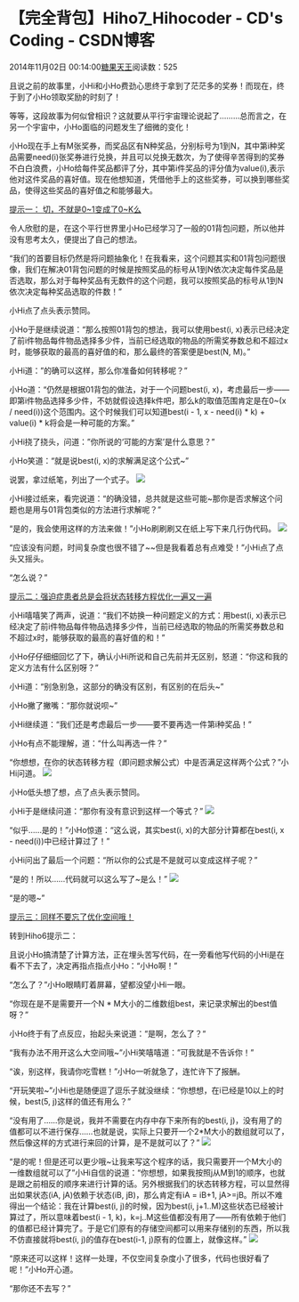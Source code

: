 # 【完全背包】Hiho7_Hihocoder - CD's Coding - CSDN博客





2014年11月02日 00:14:00[糖果天王](https://me.csdn.net/okcd00)阅读数：525









且说之前的故事里，小Hi和小Ho费劲心思终于拿到了茫茫多的奖券！而现在，终于到了小Ho领取奖励的时刻了！


等等，这段故事为何似曾相识？这就要从平行宇宙理论说起了………总而言之，在另一个宇宙中，小Ho面临的问题发生了细微的变化！


小Ho现在手上有M张奖券，而奖品区有N种奖品，分别标号为1到N，其中第i种奖品需要need(i)张奖券进行兑换，并且可以兑换无数次，为了使得辛苦得到的奖券不白白浪费，小Ho给每件奖品都评了分，其中第i件奖品的评分值为value(i),表示他对这件奖品的喜好值。现在他想知道，凭借他手上的这些奖券，可以换到哪些奖品，使得这些奖品的喜好值之和能够最大。

[提示一： 切，不就是0~1变成了0~K么](http://hihocoder.com/contest/hiho7/problem/1#)




令人欣慰的是，在这个平行世界里小Ho已经学习了一般的01背包问题，所以他并没有思考太久，便提出了自己的想法。


“我们的首要目标仍然是将问题抽象化！在我看来，这个问题其实和01背包问题很像，我们在解决01背包问题的时候是按照奖品的标号从1到N依次决定每件奖品是否选取，那么对于每种奖品有无数件的这个问题，我可以按照奖品的标号从1到N依次决定每种奖品选取的件数！”


小Hi点了点头表示赞同。


小Ho于是继续说道：“那么按照01背包的想法，我可以使用best(i, x)表示已经决定了前i件物品每件物品选择多少件，当前已经选取的物品的所需奖券数总和不超过x时，能够获取的最高的喜好值的和，那么最终的答案便是best(N, M)。”


小Hi道：”的确可以这样，那么你准备如何转移呢？”


小Ho道：“仍然是根据01背包的做法，对于一个问题best(i, x)，考虑最后一步——即第i件物品选择多少件，不妨就假设选择k件吧，那么k的取值范围肯定是在0~(x / need(i))这个范围内。这个时候我们可以知道best(i - 1, x - need(i) * k) + value(i) * k将会是一种可能的方案。”


小Hi挠了挠头，问道：”你所说的‘可能的方案’是什么意思？”


小Ho笑道：“就是说best(i, x)的求解满足这个公式~”


说罢，拿过纸笔，列出了一个式子。
![](http://media.hihocoder.com/problem_images/20140816/14081705839783.png)

小Hi接过纸来，看完说道：“的确没错，总共就是这些可能~那你是否求解这个问题也是用与01背包类似的方法进行求解呢？”


“是的，我会使用这样的方法来做！”小Ho刷刷刷又在纸上写下来几行伪代码。
![](http://media.hihocoder.com/problem_images/20140816/14081705839425.png)

“应该没有问题，时间复杂度也很不错了~~但是我看着总有点难受！”小Hi点了点头又摇头。


“怎么说？”


[提示二：强迫症患者总是会将状态转移方程优化一遍又一遍](http://hihocoder.com/contest/hiho7/problem/1#)




小Hi嘻嘻笑了两声，说道：“我们不妨换一种问题定义的方式：用best(i, x)表示已经决定了前i件物品每件物品选择多少件，当前已经选取的物品的所需奖券数总和不超过x时，能够获取的最高的喜好值的和！”


小Ho仔仔细细回忆了下，确认小Hi所说和自己先前并无区别，怒道：“你这和我的定义方法有什么区别呀？”


小Hi道：“别急别急，这部分的确没有区别，有区别的在后头~”


小Ho撇了撇嘴：“那你就说呗~”


小Hi继续道：“我们还是考虑最后一步——要不要再选一件第i种奖品！”


小Ho有点不能理解，道：“什么叫再选一件？”


“你想想，在你的状态转移方程（即问题求解公式）中是否满足这样两个公式？”小Hi问道。
![](http://media.hihocoder.com/problem_images/20140816/14081705833649.png)

小Ho低头想了想，点了点头表示赞同。


小Hi于是继续问道：“那你有没有意识到这样一个等式？”
![](http://media.hihocoder.com/problem_images/20140816/1408170583316.png)

“似乎……是的！”小Ho惊道：“这么说，其实best(i, x)的大部分计算都在best(i, x - need(i))中已经计算过了！”


小Hi问出了最后一个问题：“所以你的公式是不是就可以变成这样子呢？”


“是的！所以……代码就可以这么写了~是么！”
![](http://media.hihocoder.com/problem_images/20140816/14081705839467.png)

“是的嗯~”


[提示三：同样不要忘了优化空间哦！](http://hihocoder.com/contest/hiho7/problem/1#)


转到Hiho6提示二：




且说小Ho搞清楚了计算方法，正在埋头苦写代码，在一旁看他写代码的小Hi是在看不下去了，决定再指点指点小Ho：“小Ho啊！”


“怎么了？”小Ho眼睛盯着屏幕，望都没望小Hi一眼。


“你现在是不是需要开一个N * M大小的二维数组best，来记录求解出的best值呀？”


小Ho终于有了点反应，抬起头来说道：“是啊，怎么了？“


“我有办法不用开这么大空间哦~”小Hi笑嘻嘻道：”可我就是不告诉你！”


“诶，别这样，我请你吃雪糕！”小Ho一听就急了，连忙许下了报酬。


“开玩笑啦~”小Hi也是随便逗了逗乐子就没继续：“你想想，在i已经是10以上的时候，best(5, j)这样的值还有用么？”


“没有用了……你是说，我并不需要在内存中存下来所有的best(i, j)，没有用了的值都可以不进行保存……也就是说，实际上只要开一个2*M大小的数组就可以了，然后像这样的方式进行来回的计算，是不是就可以了？”
![](http://media.hihocoder.com//problem_images/20140809/14075630284798.png)


“是的呢！但是还可以更少哦~让我来写这个程序的话，我只需要开一个M大小的一维数组就可以了”小Hi自信的说道：“你想想，如果我按照j从M到1的顺序，也就是跟之前相反的顺序来进行计算的话。另外根据我们的状态转移方程，可以显然得出如果状态(iA, jA)依赖于状态(iB, jB)，那么肯定有iA = iB+1, jA>=jB。所以不难得出一个结论：我在计算best(i, j)的时候，因为best(i, j+1..M)这些状态已经被计算过了，所以意味着best(i - 1, k)，k=j..M这些值都没有用了——所有依赖于他们的值都已经计算完了。于是它们原有的存储空间都可以用来存储别的东西，所以我不仿直接就将best(i,
 j)的值存在best(i-1, j)原有的位置上，就像这样。”
![](http://media.hihocoder.com/problem_images/20140811/14077497148201.png)


“原来还可以这样！这样一处理，不仅空间复杂度小了很多，代码也很好看了呢！”小Ho开心道。


“那你还不去写？”




